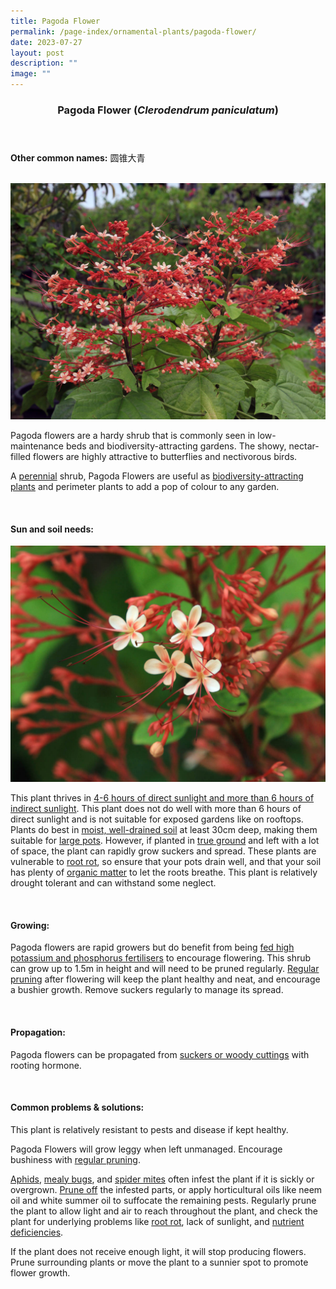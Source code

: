 ```yaml
---
title: Pagoda Flower
permalink: /page-index/ornamental-plants/pagoda-flower/
date: 2023-07-27
layout: post
description: ""
image: ""
---
```

<header> 
	<h3>Pagoda Flower (<em>Clerodendrum paniculatum</em>)</h3> 
</header> 
 
<section> 
	<p><strong>Other common names:</strong> 圆锥大青</p> 
	<br> 
</section> 
 
<section>
	<img title="Pagoda flowers in full bloom. Photo by Victoria Lim." src="/images/Plants/pagodaflower%20(1)_victorialim.jpg">
	<p>Pagoda flowers are a hardy shrub that is commonly seen in low-maintenance beds and biodiversity-attracting gardens. The showy, nectar-filled flowers are highly attractive to butterflies and nectivorous birds.</p>
	<p>A <a href="/learn-more-about-gardening/glossary/#p">perennial</a> shrub, Pagoda Flowers are useful as <a href="/page-index/glossary/biodiversity-attracting-plants/">biodiversity-attracting plants</a> and perimeter plants to add a pop of colour to any garden.</p><p>
	 <br> 
</p></section> 
 
<section> 
  <h4>Sun and soil needs:</h4>
	<img title="A close up of pagoda flowers. photo by Victoria Lim." src="/images/Plants/pagodaflower%20(2)_victorialim.jpg">
   <p>This plant thrives in <a href="/page-index/horticulture-techniques/gauging-light/">4-6 hours of direct sunlight and more than 6 hours of indirect sunlight</a>. This plant does not do well with more than 6 hours of direct sunlight and is not suitable for exposed gardens like on rooftops.  Plants do best in <a href="/page-index/horticulture-techniques/soil/">moist, well-drained soil</a> at least 30cm deep, making them suitable for <a href="/page-index/horticulture-techniques/planting-in-containers/">large pots</a>. However, if planted in <a href="/page-index/horticulture-techniques/true-ground/">true ground</a> and left with a lot of space, the plant can rapidly grow suckers and spread. These plants are vulnerable to <a href="/page-index/plant-problems/root-rot/">root rot</a>, so ensure that your pots drain well, and that your soil has plenty of <a href="/page-index/horticulture-techniques/soil-amendments/">organic matter</a> to let the roots breathe. This plant is relatively drought tolerant and can withstand some neglect.</p> 
	<br>
</section>

<section> 
  <h4>Growing:</h4> 
	<p>Pagoda flowers are rapid growers but do benefit from being <a href="/page-index/horticulture-techniques/fertilising/">fed high potassium and phosphorus fertilisers</a> to encourage flowering. This shrub can grow up to 1.5m in height and will need to be pruned regularly. <a href="/page-index/horticulture-techniques/pruning/">Regular pruning</a> after flowering will keep the plant healthy and neat, and encourage a bushier growth. Remove suckers regularly to manage its spread.</p> 
	<br> 
</section> 

<section> 
  <h4>Propagation:</h4> 
	<p>Pagoda flowers can be propagated from <a href="/page-index/horticulture-techniques/propagating-by-division/">suckers or </a><a href="/page-index/horticulture-techniques/propagating-by-cuttings/">woody cuttings</a> with rooting hormone.</p> 
	<br> 
</section> 
 
<section> 
  <h4>Common problems &amp; solutions:</h4> 
	<p>This plant is relatively resistant to pests and disease if kept healthy.</p>
	<p>Pagoda Flowers will grow leggy when left unmanaged. Encourage bushiness with <a href="/page-index/horticulture-techniques/pruning/">regular pruning</a>.</p>
	<p><a href="/page-index/pests/aphids/">Aphids</a>, <a href="/page-index/pests/mealy-bugs/">mealy bugs</a>, and <a href="/page-index/pests/spider-mites/">spider mites</a> often infest the plant if it is sickly or overgrown. <a href="/page-index/horticulture-techniques/pruning/">Prune off</a> the infested parts, or apply horticultural oils like neem oil and white summer oil to suffocate the remaining pests. Regularly prune the plant to allow light and air to reach throughout the plant, and check the plant for underlying problems like <a href="/page-index/plant-problems/root-rot/">root rot</a>, lack of sunlight, and <a href="/page-index/plant-problems/nutrient-deficiencies/">nutrient deficiencies</a>.</p>
	<p>If the plant does not receive enough light, it will stop producing flowers. Prune surrounding plants or move the plant to a sunnier spot to promote flower growth.</p>
	<br> 
</section>